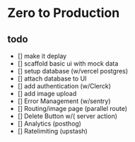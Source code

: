 # Zero to Production

## todo

- [] make it deplay
- [] scaffold basic ui with mock data
- [] setup database (w/vercel postgres)
- [] attach database to UI
- [] add authentication (w/Clerck)
- [] add image upload
- [] Error Management (w/sentry)
- [] Routing/image page (parallel route)
- [] Delete Button w/( server action)
- [] Analytics (posthog)
- [] Ratelimiting (upstash)
